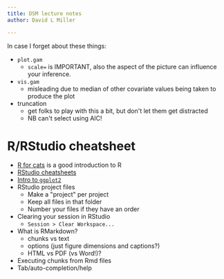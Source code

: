 ```yaml
---
title: DSM lecture notes
author: David L Miller

---
```



In case I forget about these things:

* `plot.gam`
  * `scale=` is IMPORTANT, also the aspect of the picture can influence your inference.
* `vis.gam`
  * misleading due to median of other covariate values being taken to produce the plot
* truncation
  * get folks to play with this a bit, but don't let them get distracted
  * NB can't select using AIC!


# R/RStudio cheatsheet

* [R for cats](http://rforcats.net/) is a good introduction to R
* [RStudio cheatsheets](https://www.rstudio.com/resources/cheatsheets/)
* [Intro to `ggplot2`](http://www.noamross.net/blog/2012/10/5/ggplot-introduction.html)
* RStudio project files
  - Make a "project" per project
  * Keep all files in that folder
  * Number your files if they have an order
* Clearing your session in RStudio
  * `Session > Clear Workspace...`
* What is RMarkdown?
  * chunks vs text
  * options (just figure dimensions and captions?)
  * HTML vs PDF (vs Word!)?
* Executing chunks from Rmd files
* Tab/auto-completion/help



